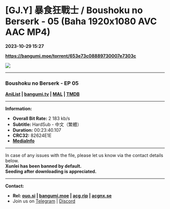 # [GJ.Y] 暴食狂戰士 / Boushoku no Berserk - 05 (Baha 1920x1080 AVC AAC MP4)

**2023-10-29 15:27**

**https://bangumi.moe/torrent/653e73c08889730007e7303c**

![](https://rr1---bh.raws.dev/B/2KU/71/3768585466670bc423dcfa1bcc1nqd35.JPG)

* * *

### **__Boushoku no Berserk__** - EP 05

**[AniList](https://anilist.co/anime/156039) | [bangumi.tv](https://bgm.tv/subject/406180) | [MAL](https://myanimelist.net/anime/53439) | [TMDB](https://www.themoviedb.org/tv/213331)**

* * *

**Information:**

*   **Overall Bit Rate:** 2 183 kb/s
*   **Subtitle:** HardSub - 中文（繁體）
*   **Duration:** 00:23:40.107
*   **CRC32:** 82624E1E
*   **[MediaInfo](https://rr1---nfo.raws.dev/%5BGJ.Y%5D%20%E6%9A%B4%E9%A3%9F%E7%8B%82%E6%88%B0%E5%A3%AB%20-%2005%20%28Baha%201920x1080%20AVC%20AAC%20MP4%29%20%5B82624E1E%5D.mp4.nfo)**

* * *

In case of any issues with the file, please let us know via the contact details below.  
**Xunlei has been banned by default.**  
**Seeding after downloading is appreciated.**

* * *

**Contact:**

*   **Rel: [ouo.si](https://ouo.si/user/BraveSail) | [bangumi.moe](https://bangumi.moe/search/63e4b7585fa12c0007949b88) | [acg.rip](https://acg.rip/user/5570) | [acgnx.se](https://share.acgnx.se/user-529-1.html)**
*   Join us on [Telegram](https://kirara-fantasia.moe/telegram) | [Discord](https://kirara-fantasia.moe/discord)
